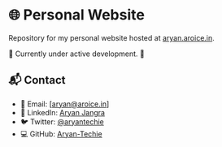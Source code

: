 # 🌐 Personal Website

Repository for my personal website hosted at [aryan.aroice.in](https://aryan.aroice.in).

🚧 Currently under active development. 🚧

## 📬 Contact

- 📧 Email: [aryan@aroice.in]
- 💼 LinkedIn: [Aryan Jangra](https://linkedin.com/in/aryantechie)
- 🐦 Twitter: [@aryantechie](https://twitter.com/aryantechie)
- 💻 GitHub: [Aryan-Techie](https://github.com/Aryan-Techie)
